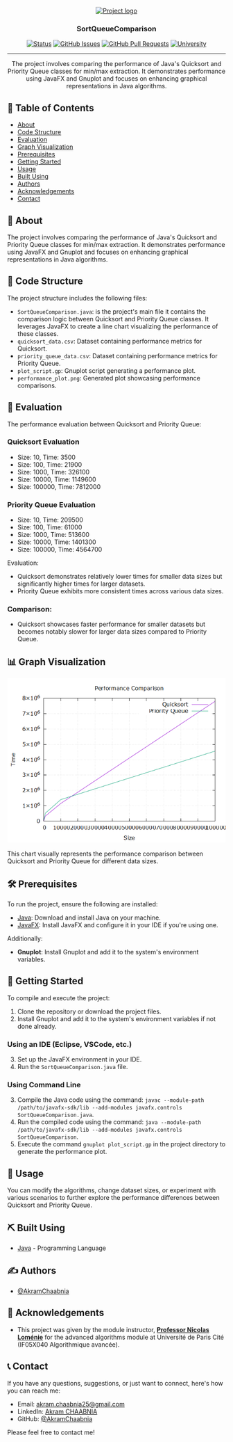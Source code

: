 <p align="center">
  <a href="" rel="noopener">
    <img src="" alt="Project logo">
  </a>
</p>
<h3 align="center">SortQueueComparison</h3>

<div align="center">

[![Status](https://img.shields.io/badge/status-active-success.svg)]()
[![GitHub Issues](https://img.shields.io/github/issues/AkramChaabnia/SortQueueComparison.svg)](https://github.com/AkramChaabnia/SortQueueComparison/issues)
[![GitHub Pull Requests](https://img.shields.io/github/issues-pr/AkramChaabnia/SortQueueComparison.svg)](https://github.com/AkramChaabnia/SortQueueComparison/pulls)
[![University](https://img.shields.io/badge/University-Paris%20Cité%20Université-%23A6192E)](https://u-paris.fr)

</div>

---

<p align="center"> 
The project involves comparing the performance of Java's Quicksort and Priority Queue classes for min/max extraction. It demonstrates performance using JavaFX and Gnuplot and focuses on enhancing graphical representations in Java algorithms.
</p>

## 📝 Table of Contents

- [About](#about)
- [Code Structure](#code_structure)
- [Evaluation](#evaluation)
- [Graph Visualization](#graph_visualization)
- [Prerequisites](#prerequisites)
- [Getting Started](#getting_started)
- [Usage](#usage)
- [Built Using](#built_using)
- [Authors](#authors)
- [Acknowledgements](#acknowledgement)
- [Contact](#contact)

## 🧐 About <a name = "about"></a>

The project involves comparing the performance of Java's Quicksort and Priority Queue classes for min/max extraction. It demonstrates performance using JavaFX and Gnuplot and focuses on enhancing graphical representations in Java algorithms.

## 🚀 Code Structure <a name = "code_structure"></a>

The project structure includes the following files:

- `SortQueueComparison.java`: is the project's main file it contains the comparison logic between Quicksort and Priority Queue classes. It leverages JavaFX to create a line chart visualizing the performance of these classes.
- `quicksort_data.csv`: Dataset containing performance metrics for Quicksort.
- `priority_queue_data.csv`: Dataset containing performance metrics for Priority Queue.
- `plot_script.gp`: Gnuplot script generating a performance plot.
- `performance_plot.png`: Generated plot showcasing performance comparisons.

## 🎈 Evaluation <a name="evaluation"></a>

The performance evaluation between Quicksort and Priority Queue:

### Quicksort Evaluation

- Size: 10, Time: 3500
- Size: 100, Time: 21900
- Size: 1000, Time: 326100
- Size: 10000, Time: 1149600
- Size: 100000, Time: 7812000

### Priority Queue Evaluation

- Size: 10, Time: 209500
- Size: 100, Time: 61000
- Size: 1000, Time: 513600
- Size: 10000, Time: 1401300
- Size: 100000, Time: 4564700

Evaluation:

- Quicksort demonstrates relatively lower times for smaller data sizes but significantly higher times for larger datasets.
- Priority Queue exhibits more consistent times across various data sizes.

### Comparison:

- Quicksort showcases faster performance for smaller datasets but becomes notably slower for larger data sizes compared to Priority Queue.

## 📊 Graph Visualization <a name="graph_visualization"></a>

![Performance Chart](performance_plot.png)

This chart visually represents the performance comparison between Quicksort and Priority Queue for different data sizes.

## 🛠️ Prerequisites <a name = "prerequisites"></a>

To run the project, ensure the following are installed:

- [Java](https://www.java.com/en/download/): Download and install Java on your machine.
- [JavaFX](https://openjfx.io/): Install JavaFX and configure it in your IDE if you're using one.

Additionally:

- **Gnuplot**: Install Gnuplot and add it to the system's environment variables.

## 🏁 Getting Started <a name = "getting_started"></a>

To compile and execute the project:

1. Clone the repository or download the project files.
2. Install Gnuplot and add it to the system's environment variables if not done already.

### Using an IDE (Eclipse, VSCode, etc.)

3. Set up the JavaFX environment in your IDE.
4. Run the `SortQueueComparison.java` file.

### Using Command Line

3. Compile the Java code using the command: `javac --module-path /path/to/javafx-sdk/lib --add-modules javafx.controls SortQueueComparison.java`.
4. Run the compiled code using the command: `java --module-path /path/to/javafx-sdk/lib --add-modules javafx.controls SortQueueComparison`.
5. Execute the command `gnuplot plot_script.gp` in the project directory to generate the performance plot.

## 🎈 Usage <a name="usage"></a>

You can modify the algorithms, change dataset sizes, or experiment with various scenarios to further explore the performance differences between Quicksort and Priority Queue.

## ⛏️ Built Using <a name = "built_using"></a>

- [Java](https://www.java.com/) - Programming Language

## ✍️ Authors <a name = "authors"></a>

- [@AkramChaabnia](https://github.com/AkramChaabnia)

## 🎉 Acknowledgements <a name = "acknowledgement"></a>

- This project was given by the module instructor, <u><b>Professor Nicolas Loménie</b></u> for the advanced algorithms module at Université de Paris Cité (IF05X040 Algorithmique avancée).

## 📞 Contact <a name = "contact"></a>

If you have any questions, suggestions, or just want to connect, here's how you can reach me:

- Email: akram.chaabnia25@gmail.com
- LinkedIn: [Akram CHAABNIA](https://www.linkedin.com/in/akram-chaabnia-43b7941b0/)
- GitHub: [@AkramChaabnia](https://github.com/AkramChaabnia)

Please feel free to contact me!
